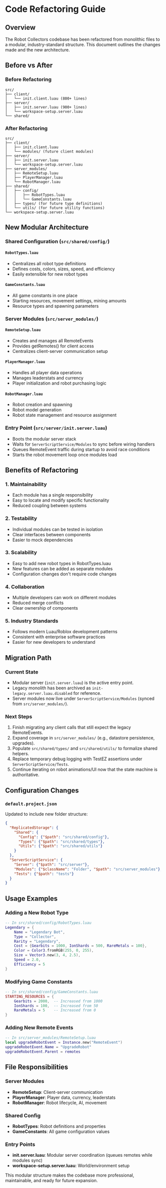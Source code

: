 # Code Refactoring Guide

## Overview

The Robot Collectors codebase has been refactored from monolithic files to a modular, industry-standard structure. This document outlines the changes made and the new architecture.

## Before vs After

### Before Refactoring
```
src/
├── client/
│   └── init.client.luau (800+ lines)
├── server/
│   ├── init.server.luau (900+ lines)
│   └── workspace-setup.server.luau
└── shared/
```

### After Refactoring
```
src/
├── client/
│   ├── init.client.luau
│   └── modules/ (future client modules)
├── server/
│   ├── init.server.luau
│   └── workspace-setup.server.luau
├── server_modules/
│   ├── RemoteSetup.luau
│   ├── PlayerManager.luau
│   └── RobotManager.luau
├── shared/
│   ├── config/
│   │   ├── RobotTypes.luau
│   │   └── GameConstants.luau
│   ├── types/ (for future type definitions)
│   └── utils/ (for future utility functions)
└── workspace-setup.server.luau
```

## New Modular Architecture

### Shared Configuration (`src/shared/config/`)

#### `RobotTypes.luau`
- Centralizes all robot type definitions
- Defines costs, colors, sizes, speed, and efficiency
- Easily extensible for new robot types

#### `GameConstants.luau`
- All game constants in one place
- Starting resources, movement settings, mining amounts
- Resource types and spawning parameters

### Server Modules (`src/server_modules/`)

#### `RemoteSetup.luau`
- Creates and manages all RemoteEvents
- Provides getRemotes() for client access
- Centralizes client-server communication setup

#### `PlayerManager.luau`
- Handles all player data operations
- Manages leaderstats and currency
- Player initialization and robot purchasing logic

#### `RobotManager.luau`
- Robot creation and spawning
- Robot model generation
- Robot state management and resource assignment

### Entry Point (`src/server/init.server.luau`)
- Boots the modular server stack
- Waits for `ServerScriptService/Modules` to sync before wiring handlers
- Queues RemoteEvent traffic during startup to avoid race conditions
- Starts the robot movement loop once modules load

## Benefits of Refactoring

### 1. **Maintainability**
- Each module has a single responsibility
- Easy to locate and modify specific functionality
- Reduced coupling between systems

### 2. **Testability**
- Individual modules can be tested in isolation
- Clear interfaces between components
- Easier to mock dependencies

### 3. **Scalability**
- Easy to add new robot types in RobotTypes.luau
- New features can be added as separate modules
- Configuration changes don't require code changes

### 4. **Collaboration**
- Multiple developers can work on different modules
- Reduced merge conflicts
- Clear ownership of components

### 5. **Industry Standards**
- Follows modern Luau/Roblox development patterns
- Consistent with enterprise software practices
- Easier for new developers to understand

## Migration Path

### Current State
- Modular server (`init.server.luau`) is the active entry point.
- Legacy monolith has been archived as `init-legacy.server.luau.disabled` for reference.
- Server modules now live under `ServerScriptService/Modules` (synced from `src/server_modules/`).

### Next Steps
1. Finish migrating any client calls that still expect the legacy RemoteEvents.
2. Expand coverage in `src/server_modules/` (e.g., datastore persistence, upgrades).
3. Populate `src/shared/types/` and `src/shared/utils/` to formalize shared helpers.
4. Replace temporary debug logging with TestEZ assertions under `ServerScriptService/Tests`.
5. Continue iterating on robot animations/UI now that the state machine is authoritative.

## Configuration Changes

### `default.project.json`
Updated to include new folder structure:
```json
{
  "ReplicatedStorage": {
    "Shared": {
      "Config": {"$path": "src/shared/config"},
      "Types": {"$path": "src/shared/types"},
      "Utils": {"$path": "src/shared/utils"}
    }
  },
  "ServerScriptService": {
    "Server": {"$path": "src/server"},
    "Modules": {"$className": "Folder", "$path": "src/server_modules"},
    "Tests": {"$path": "tests"}
  }
}
```

## Usage Examples

### Adding a New Robot Type
```lua
-- In src/shared/config/RobotTypes.luau
Legendary = {
    Name = "Legendary Bot",
    Type = "Collector",
    Rarity = "Legendary",
    Cost = {Gearbits = 1000, IonShards = 500, RareMetals = 100},
    Color = Color3.fromRGB(255, 0, 255),
    Size = Vector3.new(3, 4, 2.5),
    Speed = 2.0,
    Efficiency = 5
}
```

### Modifying Game Constants
```lua
-- In src/shared/config/GameConstants.luau
STARTING_RESOURCES = {
    Gearbits = 2000,  -- Increased from 1000
    IonShards = 100,  -- Increased from 50
    RareMetals = 5    -- Increased from 0
}
```

### Adding New Remote Events
```lua
-- In src/server_modules/RemoteSetup.luau
local upgradeRobotEvent = Instance.new("RemoteEvent")
upgradeRobotEvent.Name = "UpgradeRobot"
upgradeRobotEvent.Parent = remotes
```

## File Responsibilities

### Server Modules
- **RemoteSetup**: Client-server communication
- **PlayerManager**: Player data, currency, leaderstats
- **RobotManager**: Robot lifecycle, AI, movement

### Shared Config
- **RobotTypes**: Robot definitions and properties
- **GameConstants**: All game configuration values

### Entry Points
- **init.server.luau**: Modular server coordination (queues remotes while modules sync)
- **workspace-setup.server.luau**: World/environment setup

This modular structure makes the codebase more professional, maintainable, and ready for future expansion.
